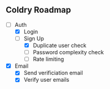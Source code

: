 ## Coldry Roadmap

- [ ] Auth
  - [x] Login
  - [ ] Sign Up
    - [x] Duplicate user check
    - [ ] Password complexity check
    - [ ] Rate limiting
- [x] Email
  - [x] Send verificiation email
  - [x] Verify user emails
